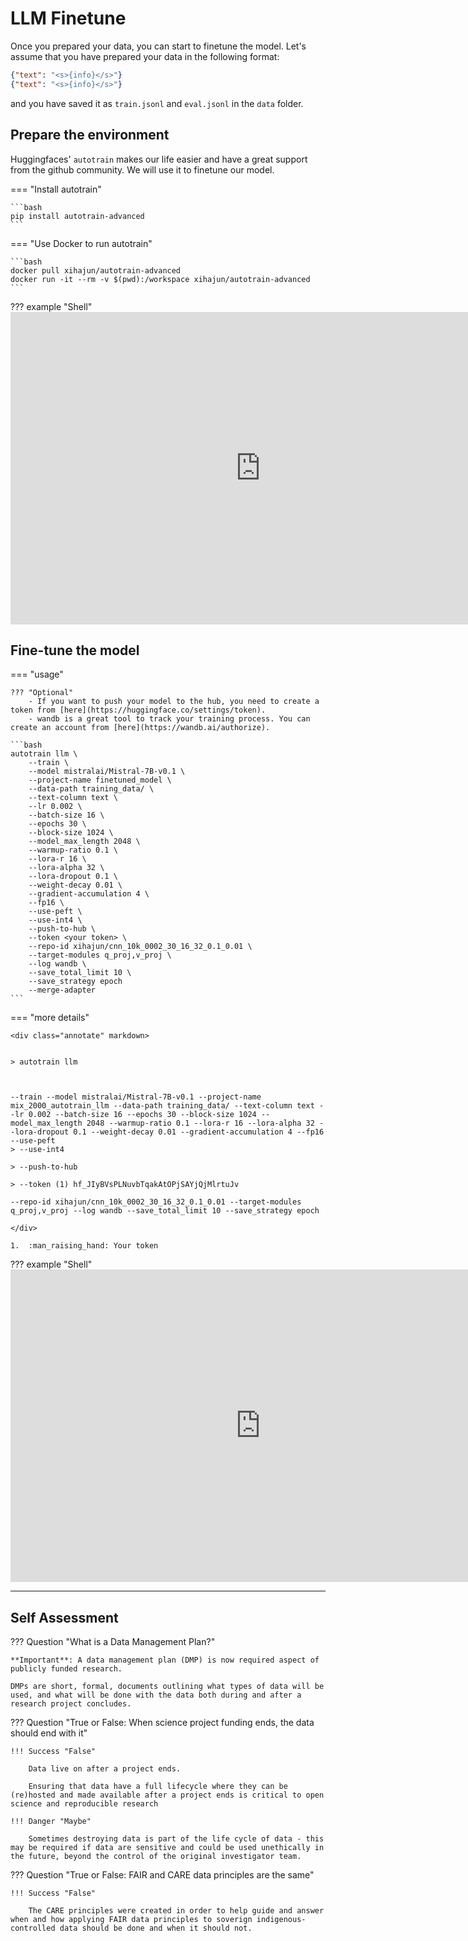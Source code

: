 # LLM Finetune

Once you prepared your data, you can start to finetune the model. Let's assume that you have prepared your data in the following format:

```json
{"text": "<s>{info}</s>"}
{"text": "<s>{info}</s>"}
```
and you have saved it as `train.jsonl` and `eval.jsonl` in the `data` folder.

## Prepare the environment

Huggingfaces' `autotrain` makes our life easier and have a great support from the github community. We will use it to finetune our model.

=== "Install autotrain"

    ```bash
    pip install autotrain-advanced
    ```

=== "Use Docker to run autotrain"

    ```bash
    docker pull xihajun/autotrain-advanced
    docker run -it --rm -v $(pwd):/workspace xihajun/autotrain-advanced
    ```



??? example "Shell"
    <iframe width=800px, height=500 frameBorder=0 src="https://tmate.io/t/tbsJMJN3Fau3sjzppVBX3KqMt"></iframe>


## Fine-tune the model


=== "usage"

    ??? "Optional"
        - If you want to push your model to the hub, you need to create a token from [here](https://huggingface.co/settings/token).
        - wandb is a great tool to track your training process. You can create an account from [here](https://wandb.ai/authorize).
        
    ```bash
    autotrain llm \
        --train \
        --model mistralai/Mistral-7B-v0.1 \
        --project-name finetuned_model \
        --data-path training_data/ \
        --text-column text \
        --lr 0.002 \
        --batch-size 16 \
        --epochs 30 \
        --block-size 1024 \
        --model_max_length 2048 \
        --warmup-ratio 0.1 \
        --lora-r 16 \
        --lora-alpha 32 \
        --lora-dropout 0.1 \
        --weight-decay 0.01 \
        --gradient-accumulation 4 \
        --fp16 \
        --use-peft \
        --use-int4 \
        --push-to-hub \
        --token <your token> \
        --repo-id xihajun/cnn_10k_0002_30_16_32_0.1_0.01 \
        --target-modules q_proj,v_proj \
        --log wandb \
        --save_total_limit 10 \
        --save_strategy epoch
        --merge-adapter
    ```

=== "more details"

    <div class="annotate" markdown>


    > autotrain llm 
    
    
    
    --train --model mistralai/Mistral-7B-v0.1 --project-name mix_2000_autotrain_llm --data-path training_data/ --text-column text --lr 0.002 --batch-size 16 --epochs 30 --block-size 1024 --model_max_length 2048 --warmup-ratio 0.1 --lora-r 16 --lora-alpha 32 --lora-dropout 0.1 --weight-decay 0.01 --gradient-accumulation 4 --fp16 --use-peft 
    > --use-int4 

    > --push-to-hub 

    > --token (1) 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 
    
    --repo-id xihajun/cnn_10k_0002_30_16_32_0.1_0.01 --target-modules q_proj,v_proj --log wandb --save_total_limit 10 --save_strategy epoch

    </div>

    1.  :man_raising_hand: Your token



??? example "Shell"
    <iframe width=800px, height=500 frameBorder=0 src="https://tmate.io/t/tbsJMJN3Fau3sjzppVBX3KqMt"></iframe>



----

## Self Assessment

??? Question "What is a Data Management Plan?"

    **Important**: A data management plan (DMP) is now required aspect of publicly funded research.

    DMPs are short, formal, documents outlining what types of data will be used, and what will be done with the data both during and after a research project concludes.

??? Question "True or False: When science project funding ends, the data should end with it"

    !!! Success "False"

        Data live on after a project ends.

        Ensuring that data have a full lifecycle where they can be (re)hosted and made available after a project ends is critical to open science and reproducible research

    !!! Danger "Maybe"

        Sometimes destroying data is part of the life cycle of data - this may be required if data are sensitive and could be used unethically in the future, beyond the control of the original investigator team. 

??? Question "True or False: FAIR and CARE data principles are the same"

    !!! Success "False"

        The CARE principles were created in order to help guide and answer when and how applying FAIR data principles to soverign indigenous-controlled data should be done and when it should not. 

